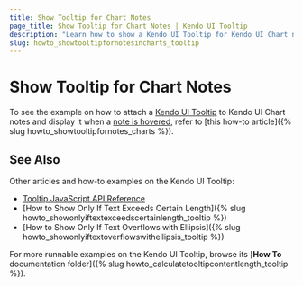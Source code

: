 ```yaml
---
title: Show Tooltip for Chart Notes
page_title: Show Tooltip for Chart Notes | Kendo UI Tooltip
description: "Learn how to show a Kendo UI Tooltip for Kendo UI Chart notes."
slug: howto_showtooltipfornotesincharts_tooltip
---
```


# Show Tooltip for Chart Notes

To see the example on how to attach a [Kendo UI Tooltip](/api/javascript/ui/tooltip) to Kendo UI Chart notes and display it when a [note is hovered](/api/javascript/dataviz/ui/chart/events/notehover), refer to [this how-to article]({% slug howto_showtooltipfornotes_charts %}).

## See Also

Other articles and how-to examples on the Kendo UI Tooltip:

* [Tooltip JavaScript API Reference](/api/javascript/ui/tooltip)
* [How to Show Only If Text Exceeds Certain Length]({% slug howto_showonlyiftextexceedscertainlength_tooltip %})
* [How to Show Only If Text Overflows with Ellipsis]({% slug howto_showonlyiftextoverflowswithellipsis_tooltip %})

For more runnable examples on the Kendo UI Tooltip, browse its [**How To** documentation folder]({% slug howto_calculatetooltipcontentlength_tooltip %}).
